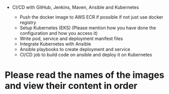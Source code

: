 - CI/CD with GitHub, Jenkins, Maven, Ansible and Kubernetes 

     - Push the docker image to AWS ECR if possible if not just use docker registry 
     - Setup Kubernetes (EKS)  (Please mention how you have done the configuration and how you access it)
     - Write pod, service and deployment manifest files 
     - Integrate Kubernetes with Ansible 
     - Ansible playbooks to create deployment and service 
     - CI/CD job to build code on ansible and deploy it on Kubernetes

# Please read the names of the images and view their content in order